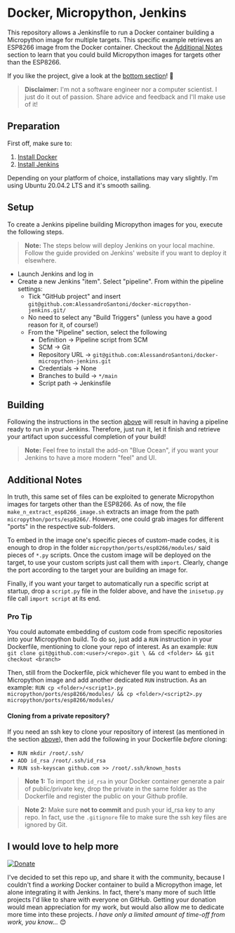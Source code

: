 # Docker, Micropython, Jenkins

This repository allows a Jenkinsfile to run a Docker container building a Micropython image for multiple targets. This specific example retrieves an ESP8266 image from the Docker container.
Checkout the [Additional Notes](#additional-notes) section to learn that you could build Micropython images for targets other than the ESP8266.

If you like the project, give a look at the [bottom section](#i-would-love-to-help-more)! :wave:

> **Disclaimer:** I'm not a software engineer nor a computer scientist. I just do it out of passion. Share advice and feedback and I'll make use of it!

## Preparation

First off, make sure to:
1. [Install Docker](https://www.docker.com/)
2. [Install Jenkins](https://www.jenkins.io/doc/book/installing/)

Depending on your platform of choice, installations may vary slightly. I'm using Ubuntu 20.04.2 LTS and it's smooth sailing.

## Setup

To create a Jenkins pipeline building Micropython images for you, execute the following steps.

> **Note:** The steps below will deploy Jenkins on your local machine. Follow the guide provided on Jenkins' website if you want to deploy it elsewhere.

* Launch Jenkins and log in
* Create a new Jenkins "item". Select "pipeline". From within the pipeline settings:
    * Tick "GitHub project" and insert `git@github.com:AlessandroSantoni/docker-micropython-jenkins.git/`
    * No need to select any "Build Triggers" (unless you have a good reason for it, of course!)
    * From the "Pipeline" section, select the following
        * Definition &#8594; Pipeline script from SCM
        * SCM &#8594; Git
        * Repository URL &#8594; `git@github.com:AlessandroSantoni/docker-micropython-jenkins.git`
        * Credentials &#8594; None
        * Branches to build &#8594; `*/main`
        * Script path &#8594; Jenkinsfile


## Building

Following the instructions in the  section [above](#setup) will result in having a pipeline ready to run in your Jenkins.
Therefore, just run it, let it finish and retrieve your artifact upon successful completion of your build!

> **Note:** Feel free to install the add-on "Blue Ocean", if you want your Jenkins to have a more modern "feel" and UI.

## Additional Notes

In truth, this same set of files can be exploited to generate Micropython images for targets other than the ESP8266.
As of now, the file `make_n_extract_esp8266_image.sh` extracts an image from the path `micropython/ports/esp8266/`. However, one could grab images for different "ports" in the respective sub-folders.

To embed in the image one's specific pieces of custom-made codes, it is enough to drop in the folder `micropython/ports/esp8266/modules/` said  pieces of `*.py` scripts. Once the custom image will be deployed on the target, to use your custom scripts just call them with `import`.
Clearly, change the port according to the target your are building an image for.

Finally, if you want your target to automatically run a specific script at startup, drop a `script.py` file in the folder above, and have the `inisetup.py` file call `import script` at its end.

### Pro Tip

You could automate embedding of custom code from specific repositories into your Micropython build. To do so, just add a `RUN` instruction in your Dockerfile, mentioning to clone your repo of interest.
As an example: `RUN git clone git@github.com:<user>/<repo>.git \ && cd <folder> && git checkout <branch>`

Then, still from the Dockerfile, pick whichever file you want to embed in the Micropython image and add another dedicated `RUN` instruction.
As an example: `RUN cp <folder>/<script1>.py micropython/ports/esp8266/modules/ && cp <folder>/<script2>.py micropython/ports/esp8266/modules/`

#### Cloning from a private repository?

If you need an ssh key to clone your repository of interest (as mentioned in the section [above](#pro-tip)), then add the following in your Dockerfile _before_ cloning:
* `RUN mkdir /root/.ssh/`
* `ADD id_rsa /root/.ssh/id_rsa`
* `RUN ssh-keyscan github.com >> /root/.ssh/known_hosts`

> **Note 1:** To import the `id_rsa` in your Docker container generate a pair of public/private key, drop the private in the same folder as the Dockerfile and register the public on your Github profile.

> **Note 2:** Make sure **not to commit** and push your id_rsa key to any repo. In fact, use the `.gitignore` file to make sure the ssh key files are ignored by Git.

## I would love to help more

[![Donate](https://img.shields.io/badge/Donate-PayPal-green.svg)](https://www.paypal.com/donate?hosted_button_id=U8DJSW3DP3XQ4)

I've decided to set this repo up, and share it with the community, because I couldn't find a _working_ Docker container to build a Micropython image, let alone integrating it with Jenkins. In fact, there's many more of such little projects I'd like to share with everyone on GitHub.
Getting your donation would mean appreciation for my work, but would also allow me to dedicate more time into these projects.
_I have only a limited amount of time-off from work, you know..._ :blush:
